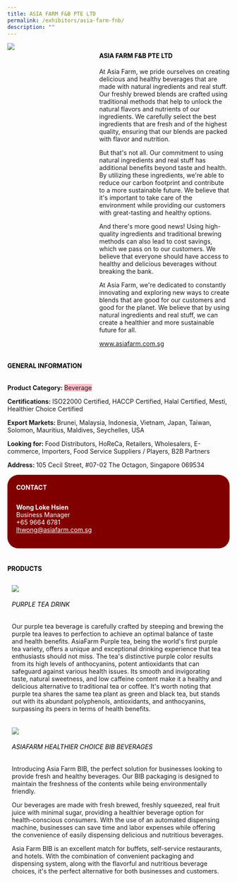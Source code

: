 ```yaml
---
title: ASIA FARM F&B PTE LTD
permalink: /exhibitors/asia-farm-fnb/
description: ""
---
```

<div class="flex-paragraph">
<p style="text-transform: uppercase"></p>
</div>
<div style="display: flex; flex-wrap: wrap;" class="flex-container">
<div style="flex: 1 1 40%; display: block;" class="card sgds"><img src="https://drive.google.com/uc?export=download&amp;id=1e7M6leHwIrqy5FbDkZEWHPDstzenJKRi"></div>
<div style="flex: 1 1 58%; display: block; margin-left: 3px" class="card-sgds">
<h4 style="text-transform: uppercase; color: black;"><b>Asia Farm F&amp;B Pte Ltd</b></h4>
<p>At Asia Farm, we pride ourselves on creating delicious and healthy beverages that are made with natural ingredients and real stuff. Our freshly brewed blends are crafted using traditional methods that help to unlock the natural flavors and nutrients of our ingredients. We carefully select the best ingredients that are fresh and of the highest quality, ensuring that our blends are packed with flavor and nutrition.</p>
<p>But that's not all. Our commitment to using natural ingredients and real stuff has additional benefits beyond taste and health. By utilizing these ingredients, we're able to reduce our carbon footprint and contribute to a more sustainable future. We believe that it's important to take care of the environment while providing our customers with great-tasting and healthy options.</p>
<p>And there's more good news! Using high-quality ingredients and traditional brewing methods can also lead to cost savings, which we pass on to our customers. We believe that everyone should have access to healthy and delicious beverages without breaking the bank.</p>
<p>At Asia Farm, we're dedicated to constantly innovating and exploring new ways to create blends that are good for our customers and good for the planet. We believe that by using natural ingredients and real stuff, we can create a healthier and more sustainable future for all.</p>
<p><a target="_blank" href="https://www.asiafarm.com.sg">www.asiafarm.com.sg</a></p>
</div>
</div>



<h4 style="text-transform: uppercase; color: black;"><b>General Information</b></h4>
<div style="display: flex; flex-wrap: wrap;" class="flex-container">
<div style="flex: 1 1 65%; display: block; align-self: stretch" class="card sgds">
<div class="flex-paragraph">
<p><b>Product Category: </b><span style="background-color: pink; border-radius: 10 px;">Beverage</span></p> 
<p><b>Certifications: </b>ISO22000 Certified, HACCP Certified, Halal Certified, Mesti, Healthier Choice Certified</p>
<p><b>Export Markets: </b>Brunei, Malaysia, Indonesia, Vietnam, Japan, Taiwan, Solomon, Mauritius, Maldives, Seychelles, USA</p>
<p style="margin-bottom: 10px;"><b>Looking for: </b>Food Distributors, HoReCa, Retailers, Wholesalers, E-commerce, Importers, Food Service Suppliers / Players, B2B Partners</p>
<p><b>Address: </b>105 Cecil Street, #07-02 The Octagon, Singapore 069534</p>
</div>
</div>
<div style="flex: 1 1 35%; padding: 10px; display: block; background-color: maroon; border-radius: 25px; align-self: center;" class="card sgds">
<h4 style="color: white; margin-top: 10px; margin-left: 10px;">CONTACT</h4>
<div class="flex-paragraph">
<p style="padding: 10px; color: white;">
<b>Wong Loke Hsien</b><br>Business Manager<br>+65 9664 6781<br>
<a style="color: white;" href="mailto:lhwong@asiafarm.com.sg">lhwong@asiafarm.com.sg</a>
</p>
</div>
</div>
</div>
<br>
<h4 style="text-transform: uppercase; color: black;"><b>products</b></h4>
<div style="display: flex; flex-wrap: wrap;">
<div style="flex: 1 1 47%; margin: 10px; display: block;" class="card sgds">
<div style="display: block;" class="flex-image"><img src="https://drive.google.com/uc?export=download&amp;id=1iCOyIZ_r4MFFqM7-UQ5P3ZBJIuECQ8xw"></div>
<div class="flex-paragraph">
<h6 style="text-transform: uppercase; color: black;">Purple Tea Drink</h6>
<p>Our purple tea beverage is carefully crafted by steeping and brewing the purple tea leaves to perfection to achieve an optimal balance of taste and health benefits. AsiaFarm Purple tea, being the world's first purple tea variety, offers a unique and exceptional drinking experience that tea enthusiasts should not miss. The tea's distinctive purple color results from its high levels of anthocyanins, potent antioxidants that can safeguard against various health issues. Its smooth and invigorating taste, natural sweetness, and low caffeine content make it a healthy and delicious alternative to traditional tea or coffee. It's worth noting that purple tea shares the same tea plant as green and black tea, but stands out with its abundant polyphenols, antioxidants, and anthocyanins, surpassing its peers in terms of health benefits.</p>
</div>
</div>
<div style="flex: 1 1 47%; margin: 10px; display: block;" class="card sgds">
<div style="display: block;" class="flex-image"><img src="https://drive.google.com/uc?export=download&amp;id=145BWPS38J9e22QqUpMdfxMFQZJ9Ki0OX"></div>
<div class="flex-paragraph">
<h6 style="text-transform: uppercase; color: black;">AsiaFarm Healthier Choice BIB Beverages</h6>
<p>Introducing Asia Farm BIB, the perfect solution for businesses looking to provide fresh and healthy beverages. Our BIB packaging is designed to maintain the freshness of the contents while being environmentally friendly.</p>
<p>Our beverages are made with fresh brewed, freshly squeezed, real fruit juice with minimal sugar, providing a healthier beverage option for health-conscious consumers. With the use of an automated dispensing machine, businesses can save time and labor expenses while offering the convenience of easily dispensing delicious and nutritious beverages.</p>
<p>Asia Farm BIB is an excellent match for buffets, self-service restaurants, and hotels. With the combination of convenient packaging and dispensing system, along with the flavorful and nutritious beverage choices, it's the perfect alternative for both businesses and customers.</p>
</div>
</div>
</div>